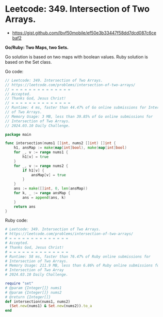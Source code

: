 # Leetcode: 349. Intersection of Two Arrays.

- https://gist.github.com/lbvf50mobile/ef50e3b33447f58dd7dcd087c6cebaf2

**Go/Ruby: Two Maps, two Sets.**

Go solution is based on two maps with boolean values. Ruby solution is based
on the Set class.

Go code:
```Go
// Leetcode: 349. Intersection of Two Arrays.
// https://leetcode.com/problems/intersection-of-two-arrays/
// = = = = = = = = = = = = = =
// Accepted.
// Thanks God, Jesus Christ!
// = = = = = = = = = = = = = =
// Runtime: 4 ms, faster than 44.47% of Go online submissions for Intersection
// of Two Arrays.
// Memory Usage: 3 MB, less than 39.85% of Go online submissions for
// Intersection of Two Arrays.
// 2024.03.10 Daily Challenge.

package main

func intersection(nums1 []int, nums2 []int) []int {
	h1, ansMap := make(map[int]bool), make(map[int]bool)
	for _, v := range nums1 {
		h1[v] = true
	}
	for _, v := range nums2 {
		if h1[v] {
			ansMap[v] = true
		}
	}
	ans := make([]int, 0, len(ansMap))
	for k, _ := range ansMap {
		ans = append(ans, k)
	}
	return ans
}
```
Ruby code:
```Ruby
# Leetcode: 349. Intersection of Two Arrays.
# https://leetcode.com/problems/intersection-of-two-arrays/
# = = = = = = = = = = = = = =
# Accepted.
# Thanks God, Jesus Christ!
# = = = = = = = = = = = = = =
# Runtime: 58 ms, faster than 76.47% of Ruby online submissions for
# Intersection of Two Arrays.
# Memory Usage: 211.9 MB, less than 6.86% of Ruby online submissions for
# Intersection of Two Array
# 2024.03.10 Daily Challenge.

require "set"
# @param {Integer[]} nums1
# @param {Integer[]} nums2
# @return {Integer[]}
def intersection(nums1, nums2)
  (Set.new(nums1) & Set.new(nums2)).to_a
end
```
